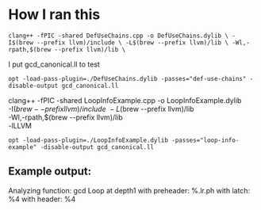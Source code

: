# How I ran this

`clang++ -fPIC -shared DefUseChains.cpp -o DefUseChains.dylib \
-I$(brew --prefix llvm)/include \
-L$(brew --prefix llvm)/lib \
-Wl,-rpath,$(brew --prefix llvm)/lib \ `

I put gcd_canonical.ll to test

`opt -load-pass-plugin=./DefUseChains.dylib -passes="def-use-chains" -disable-output gcd_canonical.ll`

clang++ -fPIC -shared LoopInfoExample.cpp -o LoopInfoExample.dylib \
-I$(brew --prefix llvm)/include \
-L$(brew --prefix llvm)/lib \
-Wl,-rpath,$(brew --prefix llvm)/lib \
-lLLVM

`opt -load-pass-plugin=./LoopInfoExample.dylib -passes="loop-info-example" -disable-output gcd_canonical.ll`

## Example output:

Analyzing function: gcd
Loop at depth1
with preheader: %.lr.ph
with latch: %4
with header: %4